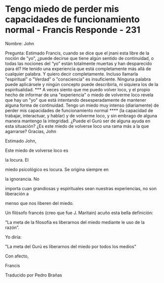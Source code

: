 # Tengo miedo de perder mis capacidades de funcionamiento normal - Francis Responde - 231

Nombre: John 

Pregunta: Estimado Francis, cuando se dice que el jnani esta libre de la noción de "yo", ¿puede decirse que tiene algún sentido de continuidad, o todas las nociones del “yo” están totalmente muertas y han desparecido para él? He tenido una experiencia que está completamente más allá de cualquier palabra. Y quiero decir completamente. Incluso llamarla "espiritual" o "Verdad" o "consciencia" es insuficiente. Ninguna palabra puede aplicársele y ningún concepto puede describirla, ni siquiera los de la espiritualidad. *** A veces siento que me puedo volver loco, y el propio hecho de informar de una "experiencia" o miedo de volverme loco revela que hay un "yo" que está intentando desesperadamente de mantener alguna forma de continuidad. Tengo un miedo muy intenso (diariamente) de perder mis capacidades de funcionamiento normal **** (la capacidad de trabajar, interactuar, y hablar) y de volverme loco, y sin embrago de alguna manera mantengo la integridad. ¿Puede el Gurú ser de alguna ayuda en esta situación? ¿Es este miedo de volverse loco una rama más a la que agarrarse? Gracias, John

Estimado John,

Este miedo de volverse loco es 

la locura. El

 miedo psicológico es locura. Se origina siempre en 

la ignorancia. No

 importa cuan grandiosas y espirituales sean nuestras experiencias, no son liberación a

menso que nos liberen del miedo.

Un filósofo francés (creo que fue J. Maritain) acuño esta bella definición:

"La meta de la filosofía es liberarnos del miedo mediante le uso de la razón”.

Yo diría:

"La meta del Gurú es liberarnos del miedo por todos los medios"

Con afecto,

Francis

Traducido por Pedro Brañas

